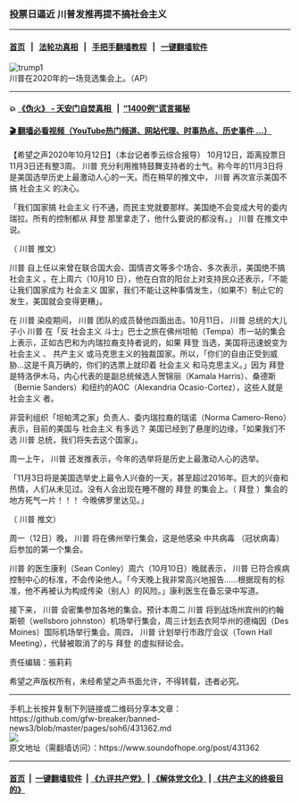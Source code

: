 ### 投票日逼近 川普发推再提不搞社会主义
------------------------

#### [首页](https://github.com/gfw-breaker/banned-news3/blob/master/README.md) &nbsp;&nbsp;|&nbsp;&nbsp; [法轮功真相](https://github.com/begood0513/basic/blob/master/README.md)  &nbsp;&nbsp;|&nbsp;&nbsp; [手把手翻墙教程](https://github.com/gfw-breaker/guides/wiki)  &nbsp;&nbsp;|&nbsp;&nbsp; [一键翻墙软件](https://github.com/gfw-breaker/nogfw/blob/master/README.md)  



<div><img alt="trump1" src="https://img.soundofhope.org/2020-10/trump1-1602547129295.jpg"/>
<br/><figcaption class="caption">
 川普在2020年的一场竞选集会上。（AP）
</figcaption></div><hr/>

#### 💥 [《伪火》 - 天安门自焚真相 ](http://158.247.195.190:10000/videos/blog/weihuo.html)&nbsp; |&nbsp; [“1400例”谎言揭秘  ](http://158.247.195.190:10000/videos/blog/jiexi1400.html)

#### [ 🎬  翻墙必看视频（YouTube热门频道、网站代理、时事热点、历史事件 ...）](https://github.com/gfw-breaker/links/blob/master/banned.md)

<div><div class="Content__Wrapper sc-1bvya0-0 grZQxZ">
 <p class="meta-top">
  <span class="meta">
   【希望之声2020年10月12日】（本台记者季云综合报导）
  </span>
  10月12日，距离投票日11月3日还有整3周。
  <ok href="/term/1041">
   川普
  </ok>
  充分利用推特鼓舞支持者的士气。称今年的11月3日将是美国选举历史上最激动人心的一天。而在稍早的推文中，
  <ok href="/term/1041">
   川普
  </ok>
  再次宣示美国不搞
  <ok href="/term/3204">
   社会主义
  </ok>
  的决心。
 </p>
 <p>
  「我们国家搞
  <ok href="/term/3204">
   社会主义
  </ok>
  行不通，而民主党就要那样。美国绝不会变成大号的委内瑞拉。所有的控制都从
  <ok href="/term/3365">
   拜登
  </ok>
  那里拿走了，他什么要说的都没有。」
  <ok href="/term/1041">
   川普
  </ok>
  在推文中说。
 </p>
 <div class="soh-embed">
  <div class="soh-embed-inner">
   <div class="iframely-embed" style="max-width: 550px;">
    <div class="iframely-responsive">
    </div>
   </div>
  </div>
 </div>
 <p>
  （
  <ok href="/term/1041">
   川普
  </ok>
  推文）
 </p>
 <div class="AD_Embed__Wrap-sc-1xslmin-0 igMuqX module desktop">
  <div>
  </div>
 </div>
 <p>
  <ok href="/term/1041">
   川普
  </ok>
  自上任以来曾在联合国大会、国情咨文等多个场合、多次表示，美国绝不搞
  <ok href="/term/3204">
   社会主义
  </ok>
  。在上周六（10月10 日），他在白宫的阳台上对支持民众还表示，「不能让我们国家成为
  <ok href="/term/3204">
   社会主义
  </ok>
  国家，我们不能让这种事情发生，（如果不）制止它的发生，美国就会变得更糟」。
 </p>
 <p>
  在
  <ok href="/term/1041">
   川普
  </ok>
  染疫期间，
  <ok href="/term/1041">
   川普
  </ok>
  团队的成员替他四面出击。10月11日，
  <ok href="/term/1041">
   川普
  </ok>
  总统的大儿子小
  <ok href="/term/1041">
   川普
  </ok>
  在「反
  <ok href="/term/3204">
   社会主义
  </ok>
  斗士」巴士之旅在佛州坦帕（Tempa）市一站的集会上表示，正如古巴和为内瑞拉裔支持者说的，如果
  <ok href="/term/3365">
   拜登
  </ok>
  当选，美国将迅速蜕变为
  <ok href="/term/3204">
   社会主义
  </ok>
  、
  <ok href="/term/4429">
   共产主义
  </ok>
  或马克思主义的独裁国家。所以，「你们的自由正受到威胁...这是千真万确的，你们的选票上就印着
  <ok href="/term/3204">
   社会主义
  </ok>
  和马克思主义。」因为
  <ok href="/term/3365">
   拜登
  </ok>
  是特洛伊木马，内心代表的是副总统候选人贺锦丽（Kamala Harris）、桑德斯（Bernie Sanders）和纽约的AOC（Alexandria Ocasio-Cortez），这些人就是
  <ok href="/term/3204">
   社会主义
  </ok>
  者。
 </p>
 <p>
  非营利组织「坦帕湾之家」负责人、委内瑞拉裔的瑞诺（Norma Camero-Reno）表示，目前的美国与
  <ok href="/term/3204">
   社会主义
  </ok>
  有多远？ 美国已经到了悬崖的边缘，「如果我们不选
  <ok href="/term/1041">
   川普
  </ok>
  总统，我们将失去这个国家」。
 </p>
 <p>
  周一上午，
  <ok href="/term/1041">
   川普
  </ok>
  还发推表示，今年的选举将是历史上最激动人心的选举。
 </p>
 <p>
  「11月3日将是美国选举史上最令人兴奋的一天，甚至超过2016年。巨大的兴奋和热情，人们从未见过。没有人会出现在睡不醒的
  <ok href="/term/3365">
   拜登
  </ok>
  的集会上。（
  <ok href="/term/3365">
   拜登
  </ok>
  ）集会的地方死气一片！！！ 今晚佛罗里达见。」
 </p>
 <div class="soh-embed">
  <div class="soh-embed-inner">
   <div class="iframely-embed" style="max-width: 550px;">
    <div class="iframely-responsive">
    </div>
   </div>
  </div>
 </div>
 <p>
  （
  <ok href="/term/1041">
   川普
  </ok>
  推文）
 </p>
 <p>
  周一（12日）晚，
  <ok href="/term/1041">
   川普
  </ok>
  将在佛州举行集会，这是他感染
  <ok href="/term/248971">
   中共病毒
  </ok>
  （冠状病毒）后参加的第一个集会。
 </p>
 <p>
  <ok href="/term/1041">
   川普
  </ok>
  的医生康利（Sean Conley）周六（10月10日）晚就表示，
  <ok href="/term/1041">
   川普
  </ok>
  已符合疾病控制中心的标准，不会传染他人。「今天晚上我非常高兴地报告......根据现有的标准，他不再被认为构成传染（别人）的风险。」康利医生在备忘录中写道。
 </p>
 <p>
  接下来，
  <ok href="/term/1041">
   川普
  </ok>
  会密集参加各地的集会。预计本周二
  <ok href="/term/1041">
   川普
  </ok>
  将到战场州宾州的约翰斯顿（wellsboro johnston）机场举行集会，周三计划去衣阿华州的德梅因（Des Moines）国际机场举行集会。周四，
  <ok href="/term/1041">
   川普
  </ok>
  计划举行市政厅会议（Town Hall Meeting），代替被取消了的与
  <ok href="/term/3365">
   拜登
  </ok>
  的虚拟辩论会。
 </p>
 <p class="meta-btm">
  责任编辑：張莉莉
 </p>
 <p class="meta-btm">
  希望之声版权所有，未经希望之声书面允许，不得转载，违者必究。
 </p>
</div>
</div>
<hr/>
手机上长按并复制下列链接或二维码分享本文章：<br/>
https://github.com/gfw-breaker/banned-news3/blob/master/pages/soh6/431362.md <br/>
<a href='https://github.com/gfw-breaker/banned-news3/blob/master/pages/soh6/431362.md'><img src='https://github.com/gfw-breaker/banned-news3/blob/master/pages/soh6/431362.md.png'/></a> <br/>
原文地址（需翻墙访问）：https://www.soundofhope.org/post/431362


------------------------
#### [首页](https://github.com/gfw-breaker/banned-news3/blob/master/README.md) &nbsp;|&nbsp; [一键翻墙软件](https://github.com/gfw-breaker/nogfw/blob/master/README.md) &nbsp;| [《九评共产党》](https://github.com/gfw-breaker/9ping.md/blob/master/README.md#九评之一评共产党是什么) | [《解体党文化》](https://github.com/gfw-breaker/jtdwh.md/blob/master/README.md) | [《共产主义的终极目的》](https://github.com/gfw-breaker/gczydzjmd.md/blob/master/README.md)


<img src='http://gfw-breaker.win/banned-news3/pages/soh6/431362.md' width='0px' height='0px'/>